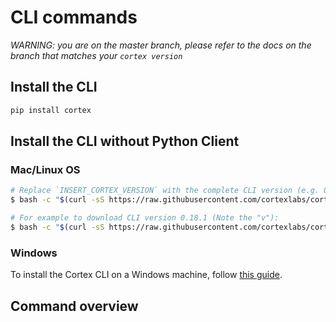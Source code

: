 # CLI commands

_WARNING: you are on the master branch, please refer to the docs on the branch that matches your `cortex version`_

## Install the CLI

```bash
pip install cortex
```

## Install the CLI without Python Client

### Mac/Linux OS

```bash
# Replace `INSERT_CORTEX_VERSION` with the complete CLI version (e.g. 0.18.1):
$ bash -c "$(curl -sS https://raw.githubusercontent.com/cortexlabs/cortex/vINSERT_CORTEX_VERSION/get-cli.sh)"

# For example to download CLI version 0.18.1 (Note the "v"):
$ bash -c "$(curl -sS https://raw.githubusercontent.com/cortexlabs/cortex/v0.18.1/get-cli.sh)"
```

### Windows

To install the Cortex CLI on a Windows machine, follow [this guide](../guides/windows-cli.md).

## Command overview
